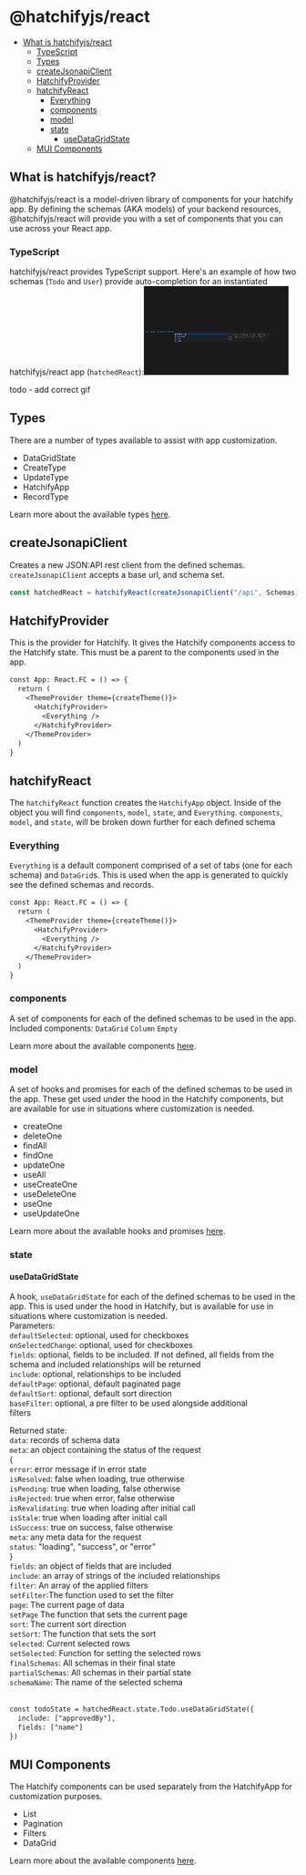 # @hatchifyjs/react

- [What is hatchifyjs/react](#what-is-hatchifyjsreact)
  - [TypeScript](#typescript)
  - [Types](#types)
  - [createJsonapiClient](#createjsonapiclient)
  - [HatchifyProvider](#hatchifyprovider)
  - [hatchifyReact](#hatchifyreact)
    - [Everything](#everything)
    - [components](#components)
    - [model](#model)
    - [state](#state)
      - [useDataGridState](#usedatagridstate)
  - [MUI Components](#mui-components)

## What is hatchifyjs/react?

@hatchifyjs/react is a model-driven library of components for your hatchify app. By defining the schemas (AKA models) of your backend resources, @hatchifyjs/react will provide you with a set of components that you can use across your React app.

### TypeScript

hatchifyjs/react provides TypeScript support. Here's an example of how two schemas (`Todo` and `User`) provide auto-completion for an instantiated hatchifyjs/react app (`hatchedReact`):![react TypeScript](doc/attachments/reactTs.gif)

todo - add correct gif

## Types

There are a number of types available to assist with app customization.

- DataGridState
- CreateType
- UpdateType
- HatchifyApp
- RecordType

Learn more about the available types [here](types.md).

## createJsonapiClient

Creates a new JSON:API rest client from the defined schemas. `createJsonapiClient` accepts a base url, and schema set.

```ts
const hatchedReact = hatchifyReact(createJsonapiClient("/api", Schemas))
```

## HatchifyProvider

This is the provider for Hatchify. It gives the Hatchify components access to the Hatchify state. This must be a parent to the components used in the app.

```tsx
const App: React.FC = () => {
  return (
    <ThemeProvider theme={createTheme()}>
      <HatchifyProvider>
        <Everything />
      </HatchifyProvider>
    </ThemeProvider>
  )
}
```

## hatchifyReact

The `hatchifyReact` function creates the `HatchifyApp` object. Inside of the object you will find `components`, `model`, `state`, and `Everything`. `components`, `model`, and `state`, will be broken down further for each defined schema

### Everything

`Everything` is a default component comprised of a set of tabs (one for each schema) and `DataGrid`s. This is used when the app is generated to quickly see the defined schemas and records.

```tsx
const App: React.FC = () => {
  return (
    <ThemeProvider theme={createTheme()}>
      <HatchifyProvider>
        <Everything />
      </HatchifyProvider>
    </ThemeProvider>
  )
}
```

### components

A set of components for each of the defined schemas to be used in the app.
Included components:
 `DataGrid`
 `Column`
 `Empty`

Learn more about the available components [here](./components.md).

### model

A set of hooks and promises for each of the defined schemas to be used in the app. These get used under the hood in the Hatchify components, but are available for use in situations where customization is needed.

- createOne
- deleteOne
- findAll
- findOne
- updateOne
- useAll
- useCreateOne
- useDeleteOne
- useOne
- useUpdateOne

Learn more about the available hooks and promises [here](model.md).

### state

#### useDataGridState

A hook, `useDataGridState` for each of the defined schemas to be used in the app. This is used under the hood in Hatchify, but is available for use in situations where customization is needed.<br>
Parameters:<br>
  `defaultSelected`: optional, used for checkboxes<br>
  `onSelectedChange`: optional, used for checkboxes<br>
  `fields`: optional, fields to be included. If not defined, all fields from the schema and included relationships will be returned<br>
  `include`: optional, relationships to be included<br>
  `defaultPage`: optional, default paginated page<br>
  `defaultSort`: optional, default sort direction<br>
  `baseFilter`: optional, a pre filter to be used alongside additional <br>filters

Returned state:<br>
  `data`: records of schema data<br>
  `meta`: an object containing the status of the request<br>
  {<br>
    `error`: error message if in error state<br>
    `isResolved`: false when loading, true otherwise<br>
    `isPending`: true when loading, false otherwise<br>
    `isRejected`: true when error, false otherwise<br>
    `isRevalidating`: true when loading after initial call<br>
    `isStale`: true when loading after initial call<br>
    `isSuccess`: true on success, false otherwise<br>
    `meta`: any meta data for the request<br>
    `status`: "loading", "success", or "error"<br>
  }<br>
  `fields`: an object of fields that are included<br>
  `include`: an array of strings of the included relationships<br>
  `filter`: An array of the applied filters<br>
  `setFilter`:The function used to set the filter<br>
  `page`: The current page of data<br>
  `setPage` The function that sets the current page<br>
  `sort`: The current sort direction<br>
  `setSort`: The function that sets the sort<br>
  `selected`: Current selected rows<br>
  `setSelected`: Function for setting the selected rows<br>
  `finalSchemas`: All schemas in their final state<br>
  `partialSchemas`: All schemas in their partial state<br>
  `schemaName`: The name of the selected schema<br>

```tsx

const todoState = hatchedReact.state.Todo.useDataGridState({
  include: ["approvedBy"],
  fields: ["name"]
})

```

## MUI Components

The Hatchify components can be used separately from the HatchifyApp for customization purposes.

- List
- Pagination
- Filters
- DataGrid

Learn more about the available components [here](components.md).
